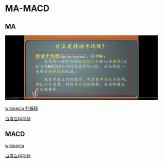 # MA-MACD

## MA

![](./1.png)

[wikipedia 的解释](https://zh.wikipedia.org/wiki/%E7%A7%BB%E5%8B%95%E5%B9%B3%E5%9D%87)

[百度百科视频](https://baike.baidu.com/item/%E7%A7%BB%E5%8A%A8%E5%B9%B3%E5%9D%87%E7%BA%BF/217887?fromtitle=MA&fromid=1511750)

## MACD

[wikipedia](https://zh.wikipedia.org/wiki/MACD)

[百度百科视频](https://baike.baidu.com/item/MACD%E6%8C%87%E6%A0%87)
